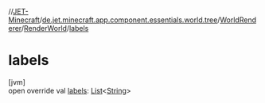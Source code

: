 //[JET-Minecraft](../../../../index.md)/[de.jet.minecraft.app.component.essentials.world.tree](../../index.md)/[WorldRenderer](../index.md)/[RenderWorld](index.md)/[labels](labels.md)

# labels

[jvm]\
open override val [labels](labels.md): [List](https://kotlinlang.org/api/latest/jvm/stdlib/kotlin.collections/-list/index.html)&lt;[String](https://kotlinlang.org/api/latest/jvm/stdlib/kotlin/-string/index.html)&gt;
